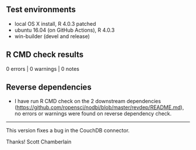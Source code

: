## Test environments

* local OS X install, R 4.0.3 patched
* ubuntu 16.04 (on GitHub Actions), R 4.0.3
* win-builder (devel and release)

## R CMD check results

0 errors | 0 warnings | 0 notes

## Reverse dependencies

* I have run R CMD check on the 2 downstream dependencies
(<https://github.com/ropensci/nodbi/blob/master/revdep/README.md>),
no errors or warnings were found on reverse dependency check.

--------

This version fixes a bug in the CouchDB connector.

Thanks!
Scott Chamberlain

